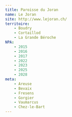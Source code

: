 ```yaml
---
title: Paroisse du Joran
name: Le Joran
site: http://www.lejoran.ch/
territoire:
    - Boudry
    - Cortaillod
    - La Grande Béroche
NPA:
    - 2015
    - 2016
    - 2017
    - 2022
    - 2023
    - 2025
    - 2028
meta:
    - Areuse
    - Bevaix
    - Fresens
    - Gorgier
    - Vaumarcus
    - Chez-le-Bart
---
```


